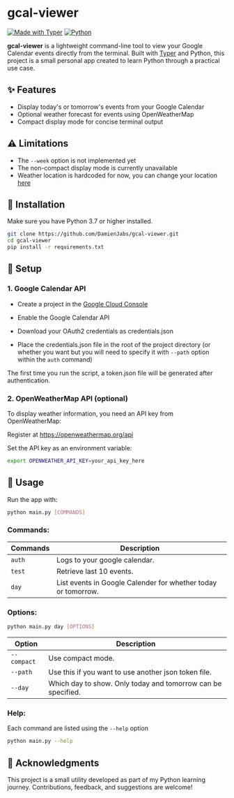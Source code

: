# gcal-viewer

[![Made with Typer](https://img.shields.io/badge/Made%20with-Typer-22aadd.svg?logo=fastapi)](https://github.com/tiangolo/typer) [![Python](https://img.shields.io/badge/Python-3.10+-blue.svg?logo=python)](https://www.python.org/)

**gcal-viewer** is a lightweight command-line tool to view your Google Calendar events directly from the terminal. Built with [Typer](https://typer.tiangolo.com/) and Python, this project is a small personal app created to learn Python through a practical use case.

## ✨ Features

- Display today's or tomorrow's events from your Google Calendar
- Optional weather forecast for events using OpenWeatherMap
- Compact display mode for concise terminal output

## ⚠ Limitations

- The `--week` option is not implemented yet
- The non-compact display mode is currently unavailable
- Weather location is hardcoded for now, you can change your location [here](https://github.com/DamienJabs/gcal-viewer/blob/main/utils/weather.py#L25)

## 🔧 Installation

Make sure you have Python 3.7 or higher installed.

```bash
git clone https://github.com/DamienJabs/gcal-viewer.git
cd gcal-viewer
pip install -r requirements.txt
```

## 🔑 Setup

### 1. Google Calendar API

- Create a project in the [Google Cloud Console](https://developers.google.com/workspace/calendar/api/quickstart/python#enable_the_api)

- Enable the Google Calendar API

- Download your OAuth2 credentials as credentials.json

- Place the credentials.json file in the root of the project directory (or whether you want but you will need to specify it with `--path` option within the `auth` command)

The first time you run the script, a token.json file will be generated after authentication.

### 2. OpenWeatherMap API (optional)

To display weather information, you need an API key from OpenWeatherMap:

Register at https://openweathermap.org/api

Set the API key as an environment variable:

```bash
export OPENWEATHER_API_KEY=your_api_key_here
```

## 🚀 Usage

Run the app with:

```bash
python main.py [COMMANDS]
```

### Commands:

| Commands   | Description                                                     |
|------------|-----------------------------------------------------------------|
| `auth`     | Logs to your google calendar.                                   |
| `test`     | Retrieve last 10 events.                                        |
| `day`      | List events in Google Calender for whether today or tomorrow.   |

### Options:

```bash
python main.py day [OPTIONS]
```

| Option       | Description                                                     |
|--------------|-----------------------------------------------------------------|
| `--compact`  | Use compact mode.                                               |
| `--path`     | Use this if you want to use another json token file.            |
| `--day`      | Which day to show. Only today and tomorrow can be specified.    |

### Help:

Each command are listed using the `--help` option

```bash
python main.py --help
```

## 🙏 Acknowledgments

This project is a small utility developed as part of my Python learning journey. Contributions, feedback, and suggestions are welcome!